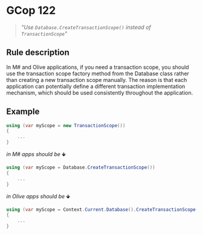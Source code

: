 ﻿# GCop 122

> *"Use `Database.CreateTransactionScope()` instead of `TransactionScope`"*

## Rule description

In M# and Olive applications, if you need a transaction scope, you should use the transaction scope factory method from the Database class rather than creating a new transaction scope manually. The reason is that each application can potentially define a different transaction implementation mechanism, which should be used consistently throughout the application.

## Example

```csharp
using (var myScope = new TransactionScope())
{
    ...
}
```

*in M# apps should be* 🡻

```csharp
using (var myScope = Database.CreateTransactionScope())
{
    ...
}
```

*in Olive apps should be* 🡻

```csharp
using (var myScope = Context.Current.Database().CreateTransactionScope())
{
    ...
}
```